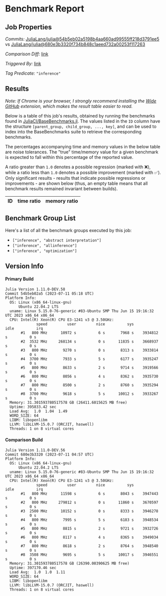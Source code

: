 # Benchmark Report

## Job Properties

*Commits:* [JuliaLang/julia@54b5eb02a5198b4aa660ad99555ff218d3791ee5](https://github.com/JuliaLang/julia/commit/54b5eb02a5198b4aa660ad99555ff218d3791ee5) vs [JuliaLang/julia@680e3b3320f734b848c1aeed732a00253f117263](https://github.com/JuliaLang/julia/commit/680e3b3320f734b848c1aeed732a00253f117263)

*Comparison Diff:* [link](https://github.com/JuliaLang/julia/compare/680e3b3320f734b848c1aeed732a00253f117263..54b5eb02a5198b4aa660ad99555ff218d3791ee5)

*Triggered By:* [link](https://github.com/JuliaLang/julia/pull/50502)

*Tag Predicate:* `"inference"`

## Results

*Note: If Chrome is your browser, I strongly recommend installing the [Wide GitHub](https://chrome.google.com/webstore/detail/wide-github/kaalofacklcidaampbokdplbklpeldpj?hl=en)
extension, which makes the result table easier to read.*

Below is a table of this job's results, obtained by running the benchmarks found in
[JuliaCI/BaseBenchmarks.jl](https://github.com/JuliaCI/BaseBenchmarks.jl). The values
listed in the `ID` column have the structure `[parent_group, child_group, ..., key]`,
and can be used to index into the BaseBenchmarks suite to retrieve the corresponding
benchmarks.

The percentages accompanying time and memory values in the below table are noise tolerances. The "true"
time/memory value for a given benchmark is expected to fall within this percentage of the reported value.

A ratio greater than `1.0` denotes a possible regression (marked with :x:), while a ratio less
than `1.0` denotes a possible improvement (marked with :white_check_mark:). Only significant results - results
that indicate possible regressions or improvements - are shown below (thus, an empty table means that all
benchmark results remained invariant between builds).

| ID | time ratio | memory ratio |
|----|------------|--------------|

## Benchmark Group List

Here's a list of all the benchmark groups executed by this job:

- `["inference", "abstract interpretation"]`
- `["inference", "allinference"]`
- `["inference", "optimization"]`

## Version Info

#### Primary Build

```
Julia Version 1.11.0-DEV.58
Commit 54b5eb02a5 (2023-07-11 05:18 UTC)
Platform Info:
  OS: Linux (x86_64-linux-gnu)
      Ubuntu 22.04.2 LTS
  uname: Linux 5.15.0-76-generic #83-Ubuntu SMP Thu Jun 15 19:16:32 UTC 2023 x86_64 x86_64
  CPU: Intel(R) Xeon(R) CPU E3-1241 v3 @ 3.50GHz: 
              speed         user         nice          sys         idle          irq
       #1   800 MHz      10972 s          6 s       7968 s    3934812 s          0 s
       #2  3532 MHz     268134 s          0 s      11835 s    3668937 s          0 s
       #3   800 MHz       9270 s          0 s       8313 s    3933814 s          0 s
       #4  3700 MHz       7933 s          5 s       6177 s    3935247 s          0 s
       #5   800 MHz       8633 s          2 s       9714 s    3919566 s          0 s
       #6   800 MHz       8056 s          4 s       8362 s    3935730 s          0 s
       #7   800 MHz       8500 s          2 s       8760 s    3935294 s          0 s
       #8  3700 MHz       9618 s          5 s      10012 s    3933267 s          0 s
  Memory: 31.301593780517578 GB (26411.6015625 MB free)
  Uptime: 395833.42 sec
  Load Avg:  1.0  1.04  1.49
  WORD_SIZE: 64
  LIBM: libopenlibm
  LLVM: libLLVM-15.0.7 (ORCJIT, haswell)
  Threads: 1 on 8 virtual cores

```

#### Comparison Build

```
Julia Version 1.11.0-DEV.56
Commit 680e3b3320 (2023-07-11 04:57 UTC)
Platform Info:
  OS: Linux (x86_64-linux-gnu)
      Ubuntu 22.04.2 LTS
  uname: Linux 5.15.0-76-generic #83-Ubuntu SMP Thu Jun 15 19:16:32 UTC 2023 x86_64 x86_64
  CPU: Intel(R) Xeon(R) CPU E3-1241 v3 @ 3.50GHz: 
              speed         user         nice          sys         idle          irq
       #1   800 MHz      11598 s          6 s       8043 s    3947443 s          0 s
       #2   800 MHz     279812 s          0 s      11860 s    3670597 s          0 s
       #3  2500 MHz      10152 s          0 s       8333 s    3946278 s          0 s
       #4   800 MHz       7995 s          5 s       6183 s    3948534 s          0 s
       #5   800 MHz       8815 s          2 s       9721 s    3932726 s          0 s
       #6   800 MHz       8117 s          4 s       8365 s    3949034 s          0 s
       #7   800 MHz       8618 s          2 s       8764 s    3948540 s          0 s
       #8  3508 MHz       9695 s          5 s      10017 s    3946551 s          0 s
  Memory: 31.301593780517578 GB (26390.00390625 MB free)
  Uptime: 397170.46 sec
  Load Avg:  1.0  1.0  1.11
  WORD_SIZE: 64
  LIBM: libopenlibm
  LLVM: libLLVM-15.0.7 (ORCJIT, haswell)
  Threads: 1 on 8 virtual cores

```
